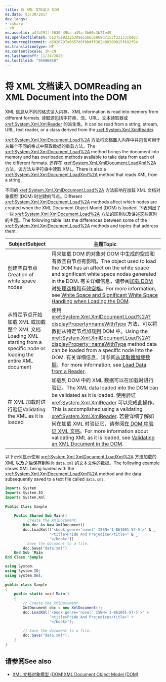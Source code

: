 ```yaml
---
title: 将 XML 文档读入 DOM
ms.date: 03/30/2017
dev_langs:
- csharp
- vb
ms.assetid: a4fb291f-5630-49ba-a49a-5b66c3b71e49
ms.openlocfilehash: 61275e9232b3d9e516636869d7153f33133cbd03
ms.sourcegitcommit: d8020797a6657d0fbbdff362b80300815f682f94
ms.translationtype: HT
ms.contentlocale: zh-CN
ms.lasthandoff: 11/24/2020
ms.locfileid: "95686860"
---
```

# <a name="reading-an-xml-document-into-the-dom"></a><span data-ttu-id="173e6-102">将 XML 文档读入 DOM</span><span class="sxs-lookup"><span data-stu-id="173e6-102">Reading an XML Document into the DOM</span></span>

<span data-ttu-id="173e6-103">XML 信息从不同的格式读入内存。</span><span class="sxs-lookup"><span data-stu-id="173e6-103">XML information is read into memory from different formats.</span></span> <span data-ttu-id="173e6-104">读取源包括字符串、流、URL、文本读取器或 <xref:System.Xml.XmlReader> 的派生类。</span><span class="sxs-lookup"><span data-stu-id="173e6-104">It can be read from a string, stream, URL, text reader, or a class derived from the <xref:System.Xml.XmlReader>.</span></span>  
  
 <span data-ttu-id="173e6-105"><xref:System.Xml.XmlDocument.Load%2A> 方法将文档置入内存中并包含可用于从每个不同的格式中获取数据的重载方法。</span><span class="sxs-lookup"><span data-stu-id="173e6-105">The <xref:System.Xml.XmlDocument.Load%2A> method brings the document into memory and has overloaded methods available to take data from each of the different formats.</span></span> <span data-ttu-id="173e6-106">还存在 <xref:System.Xml.XmlDocument.LoadXml%2A> 方法，该方法从字符串中读取 XML。</span><span class="sxs-lookup"><span data-stu-id="173e6-106">There is also a <xref:System.Xml.XmlDocument.LoadXml%2A> method that reads XML from a string.</span></span>  
  
 <span data-ttu-id="173e6-107">不同的 <xref:System.Xml.XmlDocument.Load%2A> 方法影响在加载 XML 文档对象模型 (DOM) 时创建的节点。</span><span class="sxs-lookup"><span data-stu-id="173e6-107">Different <xref:System.Xml.XmlDocument.Load%2A> methods affect which nodes are created when the XML Document Object Model (DOM) is loaded.</span></span> <span data-ttu-id="173e6-108">下表列出了一些 <xref:System.Xml.XmlDocument.Load%2A> 方法的区别以及讲述这些区别的主题。</span><span class="sxs-lookup"><span data-stu-id="173e6-108">The following table lists the differences between some of the <xref:System.Xml.XmlDocument.Load%2A> methods and topics that address them.</span></span>  
  
|<span data-ttu-id="173e6-109">Subject</span><span class="sxs-lookup"><span data-stu-id="173e6-109">Subject</span></span>|<span data-ttu-id="173e6-110">主题</span><span class="sxs-lookup"><span data-stu-id="173e6-110">Topic</span></span>|  
|-------------|-----------|  
|<span data-ttu-id="173e6-111">创建空白节点</span><span class="sxs-lookup"><span data-stu-id="173e6-111">Creation of white space nodes</span></span>|<span data-ttu-id="173e6-112">用来加载 DOM 的对象对 DOM 中生成的空白和有效空白节点有影响。</span><span class="sxs-lookup"><span data-stu-id="173e6-112">The object used to load the DOM has an affect on the white space and significant white space nodes generated in the DOM.</span></span> <span data-ttu-id="173e6-113">有关详细信息，请参阅[加载 DOM 时处理空格和有效空格](white-space-and-significant-white-space-handling-when-loading-the-dom.md)。</span><span class="sxs-lookup"><span data-stu-id="173e6-113">For more information, see [White Space and Significant White Space Handling when Loading the DOM](white-space-and-significant-white-space-handling-when-loading-the-dom.md).</span></span>|  
|<span data-ttu-id="173e6-114">从特定节点开始加载 XML 或加载整个 XML 文档</span><span class="sxs-lookup"><span data-stu-id="173e6-114">Loading XML starting from a specific node or loading the entire XML document</span></span>|<span data-ttu-id="173e6-115">使用 <xref:System.Xml.XmlDocument.Load%2A?displayProperty=nameWithType> 方法，可以将数据从特定节点加载到 DOM 中。</span><span class="sxs-lookup"><span data-stu-id="173e6-115">Using the <xref:System.Xml.XmlDocument.Load%2A?displayProperty=nameWithType> method data can be loaded from a specific node into the DOM.</span></span> <span data-ttu-id="173e6-116">有关详细信息，请参阅[从读取器加载数据](load-data-from-a-reader.md)。</span><span class="sxs-lookup"><span data-stu-id="173e6-116">For more information, see [Load Data from a Reader](load-data-from-a-reader.md).</span></span>|  
|<span data-ttu-id="173e6-117">在 XML 加载时进行验证</span><span class="sxs-lookup"><span data-stu-id="173e6-117">Validating the XML as it is loaded</span></span>|<span data-ttu-id="173e6-118">加载到 DOM 中的 XML 数据可以在加载时进行验证。</span><span class="sxs-lookup"><span data-stu-id="173e6-118">The XML data loaded into the DOM can be validated as it is loaded.</span></span> <span data-ttu-id="173e6-119">使用验证 <xref:System.Xml.XmlReader> 可以完成此操作。</span><span class="sxs-lookup"><span data-stu-id="173e6-119">This is accomplished using a validating <xref:System.Xml.XmlReader>.</span></span> <span data-ttu-id="173e6-120">若要详细了解如何在加载 XML 时验证它，请参阅[在 DOM 中验证 XML 文档](validating-an-xml-document-in-the-dom.md)。</span><span class="sxs-lookup"><span data-stu-id="173e6-120">For more information about validating XML as it is loaded, see [Validating an XML Document in the DOM](validating-an-xml-document-in-the-dom.md).</span></span>|  
  
 <span data-ttu-id="173e6-121">以下示例显示使用 <xref:System.Xml.XmlDocument.LoadXml%2A> 方法加载的 XML 以及之后保存到称为 `data.xml` 的文本文件的数据。</span><span class="sxs-lookup"><span data-stu-id="173e6-121">The following example shows XML being loaded with the <xref:System.Xml.XmlDocument.LoadXml%2A> method and the data subsequently saved to a text file called `data.xml`.</span></span>  
  
```vb  
Imports System  
Imports System.IO  
Imports System.Xml  
  
Public Class Sample  
  
    Public Shared Sub Main()  
        ' Create the XmlDocument.  
        Dim doc As New XmlDocument()  
        doc.LoadXml(("<book genre='novel' ISBN='1-861001-57-5'>" & _  
                    "<title>Pride And Prejudice</title>" & _  
                    "</book>"))  
        ' Save the document to a file.  
        doc.Save("data.xml")  
    End Sub 'Main  
End Class 'Sample  
```  
  
```csharp  
using System;  
using System.IO;  
using System.Xml;  
  
public class Sample  
{  
    public static void Main()  
    {  
        // Create the XmlDocument.  
        XmlDocument doc = new XmlDocument();  
        doc.LoadXml("<book genre='novel' ISBN='1-861001-57-5'>" +  
                    "<title>Pride And Prejudice</title>" +  
                    "</book>");  
  
        // Save the document to a file.  
        doc.Save("data.xml");  
    }  
}  
```  
  
## <a name="see-also"></a><span data-ttu-id="173e6-122">请参阅</span><span class="sxs-lookup"><span data-stu-id="173e6-122">See also</span></span>

- [<span data-ttu-id="173e6-123">XML 文档对象模型 (DOM)</span><span class="sxs-lookup"><span data-stu-id="173e6-123">XML Document Object Model (DOM)</span></span>](xml-document-object-model-dom.md)
